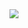 <img src="https://capsule-render.vercel.app/api?type=soft&color=#FF2EC9&height=3000&section=header&text=qqueqque&fontSize=90" />
